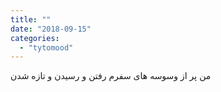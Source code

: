 ```yaml
---
title: ""
date: "2018-09-15"
categories: 
  - "tytomood"
---
```


من پر از وسوسه های سفرم رفتن و رسیدن و تازه شدن
